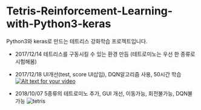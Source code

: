# Tetris-Reinforcement-Learning-with-Python3-keras
Python3와 keras로 만드는 테트리스 강화학습 프로젝트입니다.

- 2017/12/14 테트리스를 구동시킬 수 있는 환경 만듬 (테트로미노는 우선 한 종류로 시험해봄)
- 2017/12/18 UI개선(test, score UI삽입), DQN알고리즘 사용, 50시간 학습
[![Alt text for your video](http://img.youtube.com/vi/TU2vnawSil0/0.jpg)](https://youtu.be/TU2vnawSil0) 

- 2018/10/07 5종류의 테트로미노 추가, GUI 개선, 이동가능, 회전불가능, DQN불가능
![tetris](https://user-images.githubusercontent.com/22426868/46579909-2feea500-ca55-11e8-8f77-bce88e78b4f6.png)

